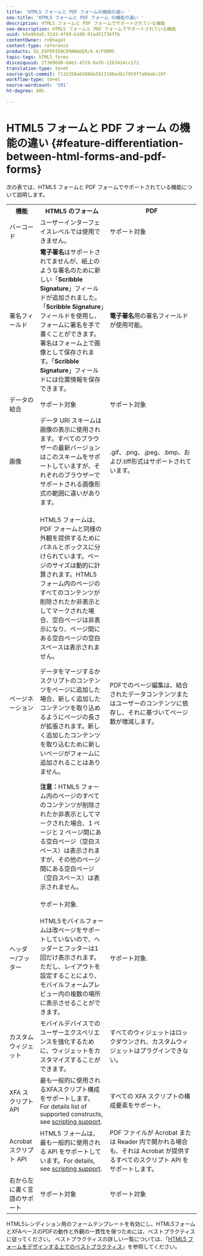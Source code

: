 ```yaml
---
title: 'HTML5 フォームと PDF フォームの機能の違い '
seo-title: 'HTML5 フォームと PDF フォーム の機能の違い '
description: HTML5 フォームと PDF フォームでサポートされている機能
seo-description: HTML5 フォームと PDF フォームでサポートされている機能
uuid: b0a96da5-31d3-4f99-b100-91ad51736ffb
contentOwner: robhagat
content-type: reference
products: SG_EXPERIENCEMANAGER/6.4/FORMS
topic-tags: hTML5_forms
discoiquuid: 273096d0-b0e1-4519-8af6-11b3414cc172
translation-type: tm+mt
source-git-commit: f13d358a6508da5813186ed61f959f7a84e6c19f
workflow-type: tm+mt
source-wordcount: '501'
ht-degree: 80%

---
```



# HTML5 フォームと PDF フォーム の機能の違い {#feature-differentiation-between-html-forms-and-pdf-forms}

次の表では、HTML5 フォームと PDF フォームでサポートされている機能について説明します。

<table> 
 <tbody>
  <tr>
   <th>機能</th> 
   <th>HTML5 のフォーム</th> 
   <th>PDF</th> 
  </tr>
  <tr>
   <td>バーコード<br /> </td> 
   <td>ユーザーインターフェイスレベルでは使用できません。 </td> 
   <td>サポート対象</td> 
  </tr>
  <tr>
   <td>署名フィールド<br /> </td> 
   <td><strong>電子署名</strong>はサポートされてませんが、紙上のような署名のために新しい「<strong>Scribble Signature</strong>」フィールドが追加されました。「<strong>Scribble Signature</strong>」フィールドを使用し、フォームに署名を手で書くことができます。署名はフォーム上で画像として保存されます。「<strong>Scribble Signature</strong>」フィールドには位置情報を保存できます。</td> 
   <td><strong>電子署名</strong>用の署名フィールドが使用可能。</td> 
  </tr>
  <tr>
   <td>データの結合</td> 
   <td>サポート対象</td> 
   <td>サポート対象</td> 
  </tr>
  <tr>
   <td>画像</td> 
   <td>データ URI スキームは画像の表示に使用されます。すべてのブラウザーの最新バージョンはこのスキームをサポートしていますが、それぞれのブラウザーでサポートされる画像形式の範囲に違いがあります。<br /> </td> 
   <td>.gif、.png、.jpeg、.bmp、および.tiff形式はサポートされています。</td> 
  </tr>
  <tr>
   <td>ページネーション<br /> </td> 
   <td><p>HTML5 フォームは、PDF フォームと同様の外観を提供するためにパネルとボックスに分けられています。ページのサイズは動的に計算されます。HTML5 フォーム内のページのすべてのコンテンツが削除されたか非表示としてマークされた場合、空白ページは非表示になり、ページ間にある空白ページの空白スペースは表示されません。</p> <p>データをマージするかスクリプトのコンテンツをページに追加した場合、新しく追加したコンテンツを取り込めるようにページの長さが拡張されます。新しく追加したコンテンツを取り込むために新しいページがフォームに追加されることはありません。 </p> <p><strong>注意：</strong>HTML5 フォーム内のページのすべてのコンテンツが削除されたか非表示としてマークされた場合、1 ページと 2 ページ間にある空白ページ（空白スペース）は表示されますが、その他のページ間にある空白ページ（空白スペース）は表示されません。</p> </td> 
   <td>PDFでのページ編集は、結合されたデータコンテンツまたはユーザーのコンテンツに依存し、それに基づいてページ数が増減します。</td> 
  </tr>
  <tr>
   <td>ヘッダー/フッター </td> 
   <td>サポート対象. <br /> <br /> HTML5モバイルフォームは改ページをサポートしていないので、ヘッダーとフッターは1回だけ表示されます。 ただし、レイアウトを設定することにより、モバイルフォームプレビュー内の複数の場所に表示させることができます。<br /> </td> 
   <td>サポート対象.</td> 
  </tr>
  <tr>
   <td>カスタムウィジェット</td> 
   <td>モバイルデバイスでのユーザーエクスペリエンスを強化するために、ウィジェットをカスタマイズすることができます。<br /> </td> 
   <td>すべてのウィジェットはロックダウンされ、カスタムウィジェットはプラグインできない。<br /> </td> 
  </tr>
  <tr>
   <td>XFA スクリプト API</td> 
   <td>最も一般的に使用されるXFAスクリプト構成をサポートします。 For details list of supported constructs, see <a href="/help/forms/using/scripting-support.md">scripting support</a>.</td> 
   <td>すべての XFA スクリプトの構成要素をサポート。</td> 
  </tr>
  <tr>
   <td>Acrobat スクリプト API </td> 
   <td>HTML5 フォームは、最も一般的に使用される API をサポートしています。For details, see <a href="/help/forms/using/scripting-support.md">scripting support</a>.</td> 
   <td>PDF ファイルが Acrobat または Reader 内で開かれる場合も、それは Acrobat が提供するすべてのスクリプト API をサポートします。</td> 
  </tr>
  <tr>
   <td>右から左に書く言語のサポート </td> 
   <td>サポート対象</td> 
   <td>サポート対象</td> 
  </tr>
 </tbody>
</table>

HTML5レンディション用のフォームテンプレートを有効にし、HTML5フォームとXFAベースのPDFの動作と外観の一貫性を保つためには、ベストプラクティスに従ってください。 ベストプラクティスの詳しい一覧については、「[HTML5 フォームをデザインする上でのベストプラクティス](/help/forms/using/best-practices-for-html5-forms.md)」を参照してください。


